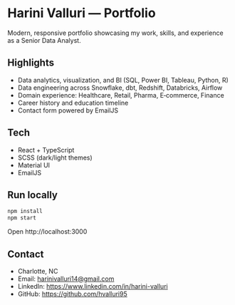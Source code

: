 # Harini Valluri — Portfolio

Modern, responsive portfolio showcasing my work, skills, and experience as a Senior Data Analyst.

## Highlights

- Data analytics, visualization, and BI (SQL, Power BI, Tableau, Python, R)
- Data engineering across Snowflake, dbt, Redshift, Databricks, Airflow
- Domain experience: Healthcare, Retail, Pharma, E‑commerce, Finance
- Career history and education timeline
- Contact form powered by EmailJS

## Tech

- React + TypeScript
- SCSS (dark/light themes)
- Material UI
- EmailJS

## Run locally

```bash
npm install
npm start
```
Open http://localhost:3000

## Contact

- Charlotte, NC
- Email: harinivalluri14@gmail.com
- LinkedIn: https://www.linkedin.com/in/harini-valluri
- GitHub: https://github.com/hvalluri95
